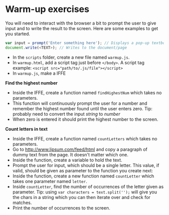 # Warm-up exercises

You will need to interact with the browser a bit to prompt the user to give input and to write the result to the screen. Here are some examples to get you started. 

```javascript
var input = prompt('Enter something here'); // Displays a pop-up textbox in the browser
document.write(<TEXT>); // Writes to the document/page
```

* In the `scripts` folder, create a new file named `warmup.js`.
* In `warmup.html`, add a script tag just before `</body>`. A script tag example: `<script src="path/to/.js/file"></script>`
* In `warmup.js`, make a IFFE

**Find the highest number**

* Inside the IFFE, create a function named `findHighestNum` which takes no parameters. 
* This function will continuously prompt the user for a number and remember the highest number found until the user enters zero. Tip: probably need to convert the input _string_ to _number_
* When zero is entered it should print the highest number to the screen.

**Count letters in text**

* Inside the IFFE, create a function named `countLetters` which takes no parameters.
* Go to http://www.lipsum.com/feed/html and copy a paragraph of dummy text from the page. It doesn't matter which one.
* Inside the function, create a variable to hold the text.
* Prompt the user for input, which should be a single letter. This value, if valid, should be given as parameter to the function you create next:
* Inside the function, create a new function named `countLetter` which takes one parameter named `letter`.
* Inside `countLetter`, find the number of occurrences of the letter given as parameter. Tip: using `var characters = text.split('');` will give you the chars in a string which you can then iterate over and check for matches.
* Print the number of occurrences to the screen.